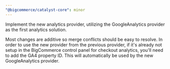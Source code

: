 ```yaml
---
"@bigcommerce/catalyst-core": minor
---
```


Implement the new analytics provider, utilizing the GoogleAnalytics provider as the first analytics solution.


Most changes are additive so merge conflicts should be easy to resolve. In order to use the new provider from the previous provider, if it's already not setup in the BigCommerce control panel for checkout analytics, you'll need to add the GA4 property ID. This will automatically be used by the new GoogleAnalytics provider.

